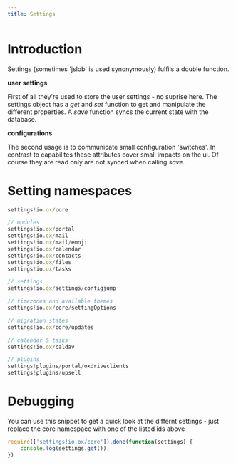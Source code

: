 ```yaml
---
title: Settings
---
```


# Introduction

Settings (sometimes 'jslob' is used synonymously) fulfils a double function. 

__user settings__

First of all they're used to store the user settings - no suprise here. 
The settings object has a _get_ and _set_ function to get and manipulate the different properties. 
A _save_ function syncs the current state with the database. 

__configurations__

The second usage is to communicate small configuration 'switches'. 
In contrast to capabilites these attributes cover small impacts on the ui.
Of course they are read only are not synced when calling _save_.

# Setting namespaces

```javascript
settings!io.ox/core

// modules
settings!io.ox/portal
settings!io.ox/mail
settings!io.ox/mail/emoji
settings!io.ox/calendar
settings!io.ox/contacts
settings!io.ox/files
settings!io.ox/tasks

// settings
settings!io.ox/settings/configjump

// timezones and available themes
settings!io.ox/core/settingOptions

// migration states
settings!io.ox/core/updates

// calendar & tasks
settings!io.ox/caldav

// plugins
settings!plugins/portal/oxdriveclients
settings!plugins/upsell
```

# Debugging

You can use this snippet to get a quick look at the differnt settings - just replace the core namespace with one of the listed ids above

```javascript
require(['settings!io.ox/core']).done(function(settings) {
    console.log(settings.get());
})

```
